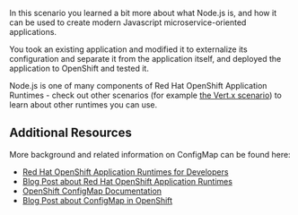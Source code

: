 In this scenario you learned a bit more about what Node.js is, and how it can be used to create
modern Javascript microservice-oriented applications.

You took an existing application and modified it to externalize its configuration and separate it from the application itself, and deployed the application to OpenShift and tested it.

Node.js is one of many components of Red Hat OpenShift Application Runtimes - check out other
scenarios (for example [the Vert.x scenario](https://learn.openshift.com)) to learn about other
runtimes you can use.

## Additional Resources

More background and related information on ConfigMap can be found here:

* [Red Hat OpenShift Application Runtimes for Developers](https://developers.redhat.com/rhoar)
* [Blog Post about Red Hat OpenShift Application Runtimes](https://developers.redhat.com/rhoar)
* [OpenShift ConfigMap Documentation](https://docs.openshift.org/latest/dev_guide/configmaps.html)
* [Blog Post about ConfigMap in OpenShift](https://blog.openshift.com/configuring-your-application-part-1/)

